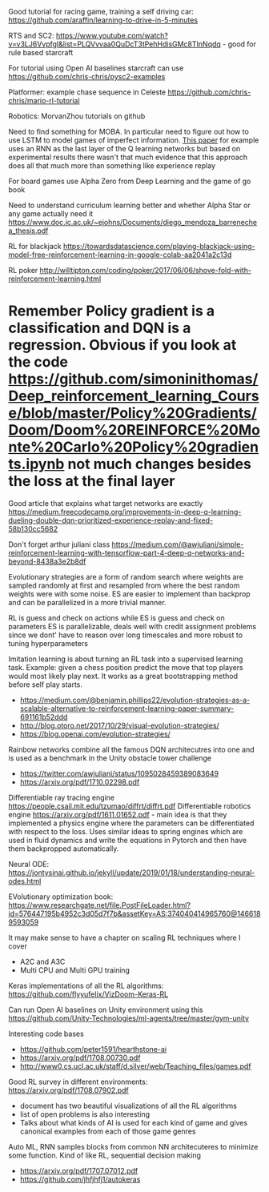Good tutorial for racing game,  training a self driving car: https://github.com/araffin/learning-to-drive-in-5-minutes

RTS and SC2: https://www.youtube.com/watch?v=v3LJ6VvpfgI&list=PLQVvvaa0QuDcT3tPehHdisGMc8TInNqdq - good for rule based starcraft

For tutorial using Open AI baselines starcraft can use
https://github.com/chris-chris/pysc2-examples

Platformer: example chase sequence in Celeste 
https://github.com/chris-chris/mario-rl-tutorial

Robotics: MorvanZhou tutorials on github

Need to find something for MOBA. In particular need to figure out how to use LSTM to model games of imperfect information. [This paper](https://arxiv.org/pdf/1507.06527.pdf) for example uses an RNN as the last layer of the Q learning networks but based on experimental results there wasn't that much evidence that this approach does all that much more than something like experience replay

For board games use Alpha Zero from Deep Learning and the game of go book

Need to understand curriculum learning better and whether Alpha Star or any game actually need it https://www.doc.ic.ac.uk/~ejohns/Documents/diego_mendoza_barrenechea_thesis.pdf

RL for blackjack https://towardsdatascience.com/playing-blackjack-using-model-free-reinforcement-learning-in-google-colab-aa2041a2c13d

RL poker http://willtipton.com/coding/poker/2017/06/06/shove-fold-with-reinforcement-learning.html

Remember Policy gradient is a classification and DQN is a regression. Obvious if you look at the code https://github.com/simoninithomas/Deep_reinforcement_learning_Course/blob/master/Policy%20Gradients/Doom/Doom%20REINFORCE%20Monte%20Carlo%20Policy%20gradients.ipynb not much changes besides the loss at the final layer
=======
Good article that explains what target networks are exactly https://medium.freecodecamp.org/improvements-in-deep-q-learning-dueling-double-dqn-prioritized-experience-replay-and-fixed-58b130cc5682

Don't forget arthur juliani class https://medium.com/@awjuliani/simple-reinforcement-learning-with-tensorflow-part-4-deep-q-networks-and-beyond-8438a3e2b8df

Evolutionary strategies are a form of random search where weights are sampled randomly at first and resampled from where the best random weights were with some noise. ES are easier to implement than backprop and can be parallelized in a more trivial manner.

RL is guess and check on actions while ES is guess and check on parameters
ES is parallelizable, deals well with credit assignment problems since we dont' have to reason over long timescales and more robust to tuning hyperparameters

Imitation learning is about turning an RL task into a supervised learning task. Example: given a chess position predict the move that top players would most likely play next. It works as a great bootstrapping method before self play starts.

* https://medium.com/@benjamin.phillips22/evolution-strategies-as-a-scalable-alternative-to-reinforcement-learning-paper-summary-691161b52ddd
* http://blog.otoro.net/2017/10/29/visual-evolution-strategies/
* https://blog.openai.com/evolution-strategies/

Rainbow networks combine all the famous DQN architecutres into one and is used as a benchmark in the Unity obstacle tower challenge
* https://twitter.com/awjuliani/status/1095028459389083649
* https://arxiv.org/pdf/1710.02298.pdf

Differentiable ray tracing engine https://people.csail.mit.edu/tzumao/diffrt/diffrt.pdf
Differentiable robotics engine https://arxiv.org/pdf/1611.01652.pdf - main idea is that they implemented a physics engine where the parameters can be differentiated with respect to the loss. Uses similar ideas to spring engines which are used in fluid dynamics and write the equations in Pytorch and then have them backpropped automatically.

Neural ODE: https://jontysinai.github.io/jekyll/update/2019/01/18/understanding-neural-odes.html

EVolutionary optimization book: https://www.researchgate.net/file.PostFileLoader.html?id=576447195b4952c3d05d7f7b&assetKey=AS:374040414965760@1466189593059

It may make sense to have a chapter on scaling RL techniques where I cover
* A2C and A3C
* Multi CPU and Multi GPU training

Keras implementations of all the RL algorithms: https://github.com/flyyufelix/VizDoom-Keras-RL

Can run Open AI baselines on Unity environment using this https://github.com/Unity-Technologies/ml-agents/tree/master/gym-unity

Interesting code bases
* https://github.com/peter1591/hearthstone-ai
* https://arxiv.org/pdf/1708.00730.pdf
* http://www0.cs.ucl.ac.uk/staff/d.silver/web/Teaching_files/games.pdf

Good RL survey in different environments: https://arxiv.org/pdf/1708.07902.pdf 
* document has two beautiful visualizations of all the RL algorithms
* list of open problems is also interesting
* Talks about what kinds of AI is used for each kind of game and gives canonical examples from each of those game genres

Auto ML, RNN samples blocks from common NN architecuteres to minimize some function. Kind of like RL, sequential decision making
* https://arxiv.org/pdf/1707.07012.pdf
* https://github.com/jhfjhfj1/autokeras